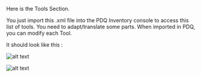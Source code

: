 Here is the Tools Section.


You just import this .xml file into the PDQ Inventory console to access this list of tools.
You need to adapt/translate some parts. 
When imported in PDQ, you can modify each Tool.



It should look like this :

![alt text](https://github.com/wizz13150/PDQ_Repo/blob/master/PDQ%20Inventory%20Tools/Tools1.png)

![alt text](https://github.com/wizz13150/PDQ_Repo/blob/master/PDQ%20Inventory%20Tools/Tools2.png)


